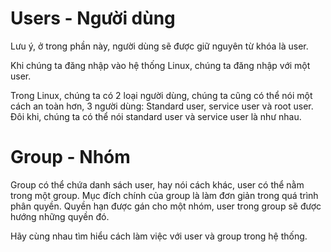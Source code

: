 # Users - Người dùng

Lưu ý, ở trong phần này, người dùng sẽ được giữ nguyên từ khóa là user.

Khi chúng ta đăng nhập vào hệ thống Linux, chúng ta đăng nhập với một user.

Trong Linux, chúng ta có 2 loại người dùng, chúng ta cũng có thể nói một cách an toàn hơn, 3 người dùng: Standard user, service user và root user. Đôi khi, chúng ta có thể nói standard user và service user là như nhau.

# Group - Nhóm

Group có thể chứa danh sách user, hay nói cách khác, user có thể nằm trong một group. Mục đích chính của group là làm đơn giản trong quá trình phân quyền. Quyền hạn được gán cho một nhóm, user trong group sẽ được hướng những quyền đó.

Hãy cùng nhau tìm hiểu cách làm việc với user và group trong hệ thống.